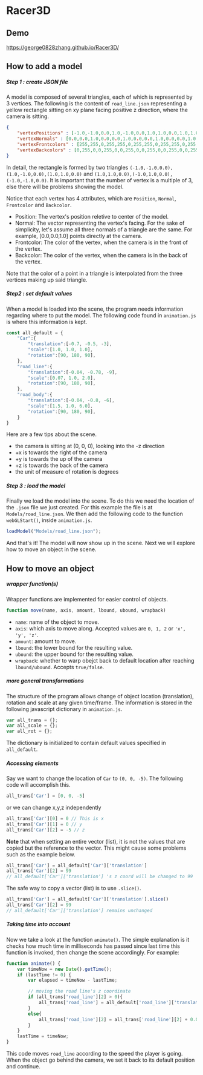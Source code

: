 # Racer3D
## Demo
https://george0828zhang.github.io/Racer3D/
## How to add a model
##### Step 1 : create JSON file
A model is composed of several triangles, each of which is represented by 3 vertices. The following is the content of `road_line.json` representing a yellow rectangle sitting on xy plane facing positive z direction, where the camera is sitting. 
```JSON
{
	"vertexPositions" : [-1.0,-1.0,0.0,1.0,-1.0,0.0,1.0,1.0,0.0,1.0,1.0,0.0,-1.0,1.0,0.0,-1.0,-1.0,0.0],
	"vertexNormals" : [0.0,0.0,1.0,0.0,0.0,1.0,0.0,0.0,1.0,0.0,0.0,1.0,0.0,0.0,1.0,0.0,0.0,1.0],
	"vertexFrontcolors" : [255,255,0,255,255,0,255,255,0,255,255,0,255,255,0,255,255,0],
	"vertexBackcolors" : [0,255,0,0,255,0,0,255,0,0,255,0,0,255,0,0,255,0]
}
```
In detail, the rectangle is formed by two triangles `(-1.0,-1.0,0.0),(1.0,-1.0,0.0),(1.0,1.0,0.0)` and `(1.0,1.0,0.0),(-1.0,1.0,0.0),(-1.0,-1.0,0.0)`. It is important that the number of vertex is a multiple of 3, else there will be problems showing the model.

Notice that each vertex has 4 attributes, which are `Position`, `Normal`, `Frontcolor` and `Backcolor`.
- Position: The vertex's position reletive to center of the model.
- Normal: The vector representing the vertex's facing. For the sake of simplicity, let's assume all three normals of a triangle are the same. For example, [0.0,0.0,1.0] points directly at the camera.
- Frontcolor: The color of the vertex, when the camera is in the front of the vertex. 
- Backcolor: The color of the vertex, when the camera is in the back of the vertex.

Note that the color of a point in a triangle is interpolated from the three vertices making up said triangle.
##### Step2 : set default values
When a model is loaded into the scene, the program needs information regarding where to put the model. The following code found in `animation.js` is where this information is kept. 
```javascript
const all_default = {
	"Car":{
		"translation":[-0.7, -0.5, -3],
		"scale":[1.0, 1.0, 1.0],
		"rotation":[90, 180, 90],
	},
	"road_line":{
		"translation":[-0.04, -0.78, -9],
		"scale":[0.07, 1.0, 2.0],
		"rotation":[90, 180, 90],
	},
	"road_body":{
		"translation":[-0.04, -0.8, -6],
		"scale":[1.5, 1.0, 6.0],
		"rotation":[90, 180, 90],
	}
}
```
Here are a few tips about the scene.
- the camera is sitting at (0, 0, 0), looking into the -z direction
- +x is towards the right of the camera
- +y is towards the up of the camera
- +z is towards the back of the camera
- the unit of measure of rotation is degrees
##### Step 3 : load the model
Finally we load the model into the scene. To do this we need the location of the `.json` file we just created. For this example the file is at `Models/road_line.json`. We then add the following code to the function `webGLStart()`, inside `animation.js`.
```javascript
loadModel("Models/road_line.json");
```
And that's it! The model will now show up in the scene. Next we will explore how to move an object in the scene.
## How to move an object
##### wrapper function(s)
Wrapper functions are implemented for easier control of objects.
```javascript
function move(name, axis, amount, lbound, ubound, wrapback)
```
- `name`: name of the object to move.
- `axis`: which axis to move along. Accepted values are `0, 1, 2` or `'x', 'y', 'z'`.
- `amount`: amount to move.
- `lbound`: the lower bound for the resulting value. 
- `ubound`: the upper bound for the resulting value. 
- `wrapback`: whether to warp obejct back to default location after reaching `lbound/ubound`. Accepts `true/false`.

##### more general transformations
The structure of the program allows change of object location (translation), rotation and scale at any given time/frame. The information is stored in the following javascript dictionary in `animation.js`.
```javascript
var all_trans = {};
var all_scale = {};
var all_rot = {};
```
The dictionary is initialized to contain default values specified in `all_default`.
##### Accessing elements
Say we want to change the location of `Car` to `(0, 0, -5)`. The following code will accomplish this.
```javascript
all_trans['Car'] = [0, 0, -5]
```
or we can change x,y,z independently
```javascript
all_trans['Car'][0] = 0 // This is x
all_trans['Car'][1] = 0 // y
all_trans['Car'][2] = -5 // z
```
**Note** that when setting an entire vector (list), it is not the values that are copied but the reference to the vector. This might cause some problems such as the example below.
```javascript
all_trans['Car'] = all_default['Car']['translation']
all_trans['Car'][2] = 99
// all_default['Car']['translation'] 's z coord will be changed to 99
```
The safe way to copy a vector (list) is to use `.slice()`.
```javascript
all_trans['Car'] = all_default['Car']['translation'].slice()
all_trans['Car'][2] = 99
// all_default['Car']['translation'] remains unchanged
```
##### Taking time into account
Now we take a look at the function `animate()`. The simple explanation is it checks how much time in milliseconds has passed since last time this function is invoked, then change the scene accordingly. For example:
```javascript
function animate() {
    var timeNow = new Date().getTime();
    if (lastTime != 0) {
        var elapsed = timeNow - lastTime;

        // moving the road line's z coordinate        
        if (all_trans['road_line'][2] > 0){
        	all_trans['road_line'] = all_default['road_line']['translation'].slice();
        }
        else{
        	all_trans['road_line'][2] = all_trans['road_line'][2] + 0.0001*elapsed*speed
        }
    }
    lastTime = timeNow;
}
```
This code moves `road_line` according to the speed the player is going. When the object go behind the camera, we set it back to its default position and continue. 
